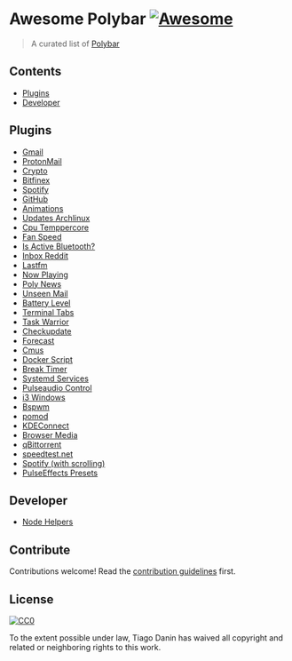 # Awesome Polybar [![Awesome](https://cdn.rawgit.com/sindresorhus/awesome/d7305f38d29fed78fa85652e3a63e154dd8e8829/media/badge.svg)](https://github.com/sindresorhus/awesome)

> A curated list of [Polybar
](https://github.com/jaagr/polybar/)

## Contents

- [Plugins](#plugins)
- [Developer](#developer)


## Plugins

- [Gmail](https://github.com/vyachkonovalov/polybar-gmail)
- [ProtonMail](https://github.com/vyachkonovalov/bar-protonmail)
- [Crypto](https://github.com/willHol/polybar-crypto)
- [Bitfinex](https://github.com/BrunnerLivio/bitfinex-polybar)
- [Spotify](https://github.com/Jvanrhijn/polybar-spotify)
- [GitHub](https://github.com/TiagoDanin/Polybar-GitHub)
- [Animations](https://github.com/unix121/polybar-animations)
- [Updates Archlinux](https://github.com/x70b1/polybar-scripts/tree/master/polybar-scripts/updates-arch)
- [Cpu Temppercore](https://github.com/x70b1/polybar-scripts/tree/master/polybar-scripts/system-cpu-temppercore)
- [Fan Speed](https://github.com/x70b1/polybar-scripts/tree/master/polybar-scripts/system-fan-speed)
- [Is Active Bluetooth?](https://github.com/x70b1/polybar-scripts/tree/master/polybar-scripts/isactive-bluetooth)
- [Inbox Reddit](https://github.com/x70b1/polybar-scripts/tree/master/polybar-scripts/inbox-reddit)
- [Lastfm](https://github.com/TiagoDanin/Polybar-Lastfm)
- [Now Playing](https://github.com/0nse/now_playing)
- [Poly News](https://github.com/zemmsoares/polynews)
- [Unseen Mail](https://framagit.org/DanaruDev/UnseenMail)
- [Battery Level](https://github.com/drdeimos/polybar_another_battery)
- [Terminal Tabs](https://github.com/Nikzt/polybar-terminal-tabs)
- [Task Warrior](https://github.com/dakuten/taskwarrior-polybar)
- [Checkupdate](https://github.com/guiemi/polybar-checkupdate)
- [Forecast](https://github.com/kamek-pf/polybar-forecast)
- [Cmus](https://github.com/raytruong/polybar-cmus)
- [Docker Script](https://github.com/kerwanp/polybar-script-docker)
- [Break Timer](https://github.com/TiagoDanin/Polybar-Break-Timer)
- [Systemd Services](https://github.com/erayaydin/polybar-services)
- [Pulseaudio Control](https://github.com/marioortizmanero/polybar-pulseaudio-control)
- [i3 Windows](https://github.com/meelkor/polybar-i3-windows)
- [Bspwm](https://github.com/altrgeek/bspwm-polybar)
- [pomod](https://github.com/liquid600pgm/pomod)
- [KDEConnect](https://github.com/HackeSta/polybar-kdeconnect)
- [Browser Media](https://github.com/HackeSta/polybar-browsermediacontrol)
- [qBittorrent](https://github.com/HackeSta/polybar-qbittorrent)
- [speedtest.net](https://github.com/HackeSta/polybar-speedtest)
- [Spotify (with scrolling)](https://github.com/PrayagS/polybar-spotify)
- [PulseEffects Presets](https://github.com/marioortizmanero/polybar-pulseeffects-presets)


## Developer

- [Node Helpers](https://github.com/TiagoDanin/Polybar-Helpers)

## Contribute

Contributions welcome! Read the [contribution guidelines](contributing.md) first.


## License

[![CC0](https://mirrors.creativecommons.org/presskit/buttons/88x31/svg/cc-zero.svg)](https://creativecommons.org/publicdomain/zero/1.0)

To the extent possible under law, Tiago Danin has waived all copyright and
related or neighboring rights to this work.
